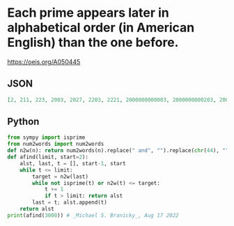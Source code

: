 # Each prime appears later in alphabetical order \(in American English\) than the one before\.
https://oeis.org/A050445
## JSON
```JSON
[2, 211, 223, 2003, 2027, 2203, 2221, 2000000000003, 2000000000203, 2000000002001, 2000000002003, 2000000002223, 2000000000000000000000000000000000041, 2000000000000000000000000000000000429, 2000000000000000000000000000000000653]
```
## Python
```Python
from sympy import isprime
from num2words import num2words
def n2w(n): return num2words(n).replace(" and", "").replace(chr(44), "").replace(chr(32), "").replace("-", "")
def afind(limit, start=2):
    alst, last, t = [], start-1, start
    while t <= limit:
        target = n2w(last)
        while not isprime(t) or n2w(t) <= target:
            t += 1
            if t > limit: return alst
        last = t; alst.append(t)
    return alst
print(afind(3000)) # _Michael S. Branicky_, Aug 17 2022
```

